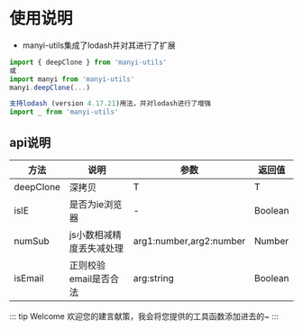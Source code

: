 # 使用说明
- manyi-utils集成了lodash并对其进行了扩展

```js
import { deepClone } from 'manyi-utils'
或
import manyi from 'manyi-utils'
manyi.deepClone(...)

支持lodash (version 4.17.21)用法，并对lodash进行了增强
import _ from 'manyi-utils'
```

## api说明
| 方法      | 说明          | 参数     | 返回值                           |
|---------- |-------------- |---------- |--------------------------------  |
| deepClone     | 深拷贝           | T | T |
| isIE | 是否为ie浏览器 | - | Boolean |
| numSub | js小数相减精度丢失减处理| arg1:number,arg2:number | Number |
| isEmail | 正则校验email是否合法 |  arg:string | Boolean |

::: tip  Welcome
欢迎您的建言献策，我会将您提供的工具函数添加进去的~
:::